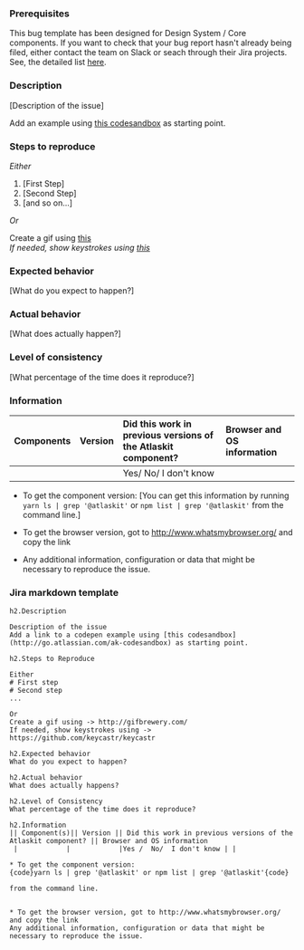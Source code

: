 ### Prerequisites
This bug template has been designed for Design System / Core components.
If you want to check that your bug report hasn't already being filed, either contact the team on Slack or seach through their Jira projects.
See, the detailed list [here](CONTRIBUTING.md).

### Description

[Description of the issue]

Add an example using [this codesandbox](http://go.atlassian.com/ak-codesandbox) as starting point.

### Steps to reproduce

_Either_

1. [First Step]
2. [Second Step]
3. [and so on...]

_Or_

Create a gif using [this](http://gifbrewery.com/)  
_If needed, show keystrokes using [this](https://github.com/keycastr/keycastr)_

### Expected behavior

[What do you expect to happen?]

### Actual behavior

[What does actually happen?]

### Level of consistency

[What percentage of the time does it reproduce?]

### Information

| Components | Version | Did this work in previous versions of the Atlaskit component? | Browser and OS information |
| ---------- | :------ | :------------------------------------------------------------ | :------------------------- |
|            |         | Yes/ No/ I don't know                                         |                            |

* To get the component version:
  [You can get this information by running `yarn ls | grep '@atlaskit'` or `npm list | grep '@atlaskit'` from the command line.]

* To get the browser version, got to http://www.whatsmybrowser.org/ and copy the link
* Any additional information, configuration or data that might be necessary to reproduce the issue.

### Jira markdown template

```
h2.Description

Description of the issue
Add a link to a codepen example using [this codesandbox](http://go.atlassian.com/ak-codesandbox) as starting point.

h2.Steps to Reproduce

Either
# First step
# Second step
...

Or
Create a gif using -> http://gifbrewery.com/  
If needed, show keystrokes using -> https://github.com/keycastr/keycastr

h2.Expected behavior
What do you expect to happen?

h2.Actual behavior
What does actually happens?

h2.Level of Consistency
What percentage of the time does it reproduce?

h2.Information
|| Component(s)|| Version || Did this work in previous versions of the Atlaskit component? || Browser and OS information
 |            |            |Yes /  No/  I don't know | |

* To get the component version:
{code}yarn ls | grep '@atlaskit' or npm list | grep '@atlaskit'{code}

from the command line.


* To get the browser version, got to http://www.whatsmybrowser.org/ and copy the link
Any additional information, configuration or data that might be necessary to reproduce the issue.
```
